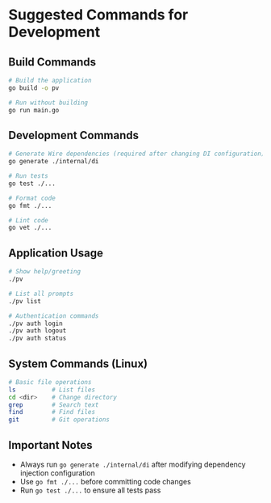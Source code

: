 # Suggested Commands for Development

## Build Commands
```bash
# Build the application
go build -o pv

# Run without building
go run main.go
```

## Development Commands
```bash
# Generate Wire dependencies (required after changing DI configuration)
go generate ./internal/di

# Run tests
go test ./...

# Format code
go fmt ./...

# Lint code
go vet ./...
```

## Application Usage
```bash
# Show help/greeting
./pv

# List all prompts
./pv list

# Authentication commands
./pv auth login
./pv auth logout
./pv auth status
```

## System Commands (Linux)
```bash
# Basic file operations
ls          # List files
cd <dir>    # Change directory
grep        # Search text
find        # Find files
git         # Git operations
```

## Important Notes
- Always run `go generate ./internal/di` after modifying dependency injection configuration
- Use `go fmt ./...` before committing code changes
- Run `go test ./...` to ensure all tests pass
